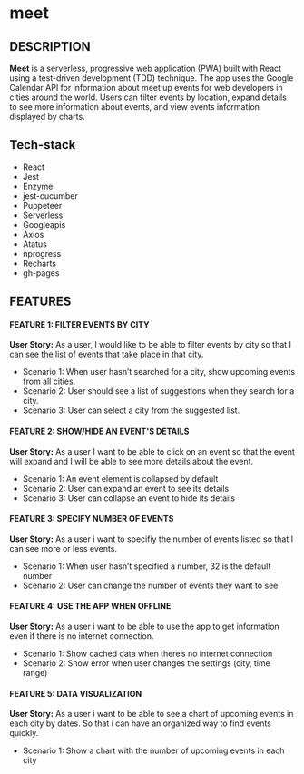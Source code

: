 # meet


##  DESCRIPTION

**Meet** is a serverless, progressive web application (PWA) built with React using a
test-driven development (TDD) technique. The app uses the Google Calendar API for information
about meet up events for web developers in cities around the world.  Users can filter events by
location, expand details to see more information about events, and view events information displayed
by charts.

## Tech-stack

-   React
-   Jest
-   Enzyme
-   jest-cucumber
-   Puppeteer
-   Serverless
-   Googleapis
-   Axios
-   Atatus
-   nprogress
-   Recharts
-   gh-pages

## FEATURES

#### FEATURE 1: FILTER EVENTS BY CITY
**User Story:** As a user, I would like to be able to filter events by city so that I can see the list of events that
take place in that city.

+ Scenario 1: When user hasn’t searched for a city, show upcoming events from all cities.
+ Scenario 2: User should see a list of suggestions when they search for a city.
+ Scenario 3: User can select a city from the suggested list.

#### FEATURE 2: SHOW/HIDE AN EVENT'S DETAILS
**User Story:** As a user I want to be able to click on an event so that the event will expand and I will be able to see more details about the event. 

+ Scenario 1: An event element is collapsed by default
+ Scenario 2: User can expand an event to see its details
+ Scenario 3: User can collapse an event to hide its details

#### FEATURE 3: SPECIFY NUMBER OF EVENTS
**User Story:** As a user i want to specifiy the number of events listed so that I can see more or 	less events.

+ Scenario 1: When user hasn’t specified a number, 32 is the default number
+ Scenario 2: User can change the number of events they want to see

#### FEATURE 4: USE THE APP WHEN OFFLINE
**User Story:** As a user i want to be able to use the app to get information even if there is no	internet connection.

+ Scenario 1: Show cached data when there’s no internet connection
+ Scenario 2: Show error when user changes the settings (city, time range)

#### FEATURE 5: DATA VISUALIZATION
**User Story:** As a user i want to be able to see a chart of upcoming events in each city by 	dates. So that i can have an organized way to find events quickly.

+ Scenario 1: Show a chart with the number of upcoming events in each city
